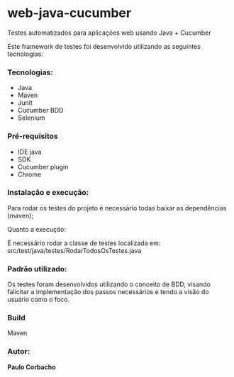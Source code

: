 # web-java-cucumber

Testes automatizados para aplicações web usando Java + Cucumber

Este framework de testes foi desenvolvido utilizando as seguintes tecnologias:

### Tecnologias:
* Java
* Maven 
* Junit   
* Cucumber BDD 
* Selenium  


### Pré-requisitos 
* IDE java  
* SDK
* Cucumber plugin
* Chrome  

### Instalação e execução:
Para rodar os testes do projeto é necessário todas baixar as dependências (maven);

Quanto a execução:

É necessário rodar a classe de testes localizada em:
src/test/java/testes/RodarTodosOsTestes.java 

### Padrão utilizado:
Os testes foram desenvolvidos utilizando o conceito de BDD, visando falicitar a implementação dos passos necessários e tendo a visão do usuário como o foco.

### Build
Maven 

### Autor:
**Paulo Corbacho**  
